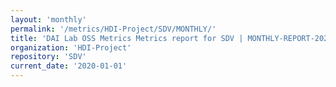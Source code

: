 ```yaml
---
layout: 'monthly'
permalink: '/metrics/HDI-Project/SDV/MONTHLY/'
title: 'DAI Lab OSS Metrics Metrics report for SDV | MONTHLY-REPORT-2020-01-01'
organization: 'HDI-Project'
repository: 'SDV'
current_date: '2020-01-01'
---
```


